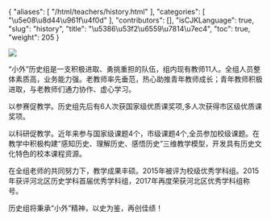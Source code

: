 {
    "aliases": [
        "/html/teachers/history.html"
    ],
    "categories": [
        "\u5e08\u8d44\u961f\u4f0d"
    ],
    "contributors": [],
    "isCJKLanguage": true,
    "slug": "history",
    "title": "\u5386\u53f2\u6559\u7814\u7ec4",
    "toc": true,
    "weight": 205
}

![](https://cdn.tfls.online/mirror/full/62fb7314b7a110e277d867c3c604caaeeb3e6a9e.jpg)




  





“小外”历史组是一支积极进取、勇挑重担的队伍，组内现有教师11人。全组人员整体素质高，业务能力强。老教师率先垂范，热心助推青年教师成长；青年教师积极进取，与老教师们通力协作、虚心学习。




以参赛促教学。历史组先后有6人次获国家级优质课奖项,多人次获得市区级优质课奖项。




以科研促教学。近年来参与国家级课题4个，市级课题4个,全员参加校级课题。在教学中积极构建“感知历史、理解历史、感悟历史”三维教学模型，开发具有历史文化特色的校本课程资源。




在全组老师的共同努力下，教学成果丰硕。2015年被评为校级优秀学科组。2015年获评河北区历史学科首届优秀学科组，2017年再度荣获河北区优秀学科组称号。




历史组将秉承“小外”精神，以史为鉴，再创佳绩！




  



